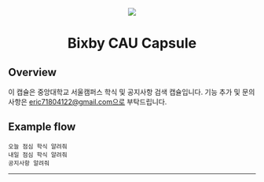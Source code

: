 <p align="Center">
  <img src="https://bixbydevelopers.com/dev/docs-assets/resources/dev-guide/bixby_logo_github-11221940070278028369.png">
  <br/>
  <h1 align="Center">Bixby CAU Capsule</h1>
</p>

## Overview

이 캡슐은 중앙대학교 서울캠퍼스 학식 및 공지사항 검색 캡슐입니다.
기능 추가 및 문의사항은 eric71804122@gmail.com으로 부탁드립니다.



## Example flow

```
오늘 점심 학식 알려줘
내일 점심 학식 알려줘
공지사항 알려줘
```
---


